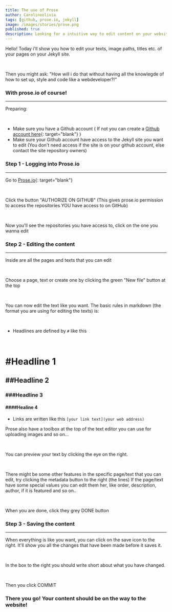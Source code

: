 ```yaml
---
title: The use of Prose
author: Carolineolivia
tags: [github, prose.io, jekyll]
image: /images/stories/prose.png
published: true
description: Looking for a intuitive way to edit content on your website without being a developer?
---
```


Hello! Today i'll show you how to edit your texts, image paths, titles etc. of your pages on your Jekyll site.

<br>

Then you might ask: "How will i do that without having all the knowlegde of how to set up, style and code like a webdeveloper?!"

### With prose.io of course!

<hr>

Preparing:

<br>

- Make sure you have a Github account ( If not you can create a [Github account here](https://github.com/join?source=header-home){: target="blank"} )
- Make sure your Github account have access to the Jekyll site you want to edit (You don't need access if the site is on your github account, else contact the site repository owners)

### Step 1 - Logging into Prose.io

<hr>

Go to [Prose.io](https://prose.io){: target="blank"}

<br>

Click the button "AUTHORIZE ON GITHUB" (This gives prose.io permission to access the repositories YOU have access to on GitHub)

<br>

Now you'll see the repositories you have access to, click on the one you wanna edit

### Step 2 - Editing the content

<hr>

Inside are all the pages and texts that you can edit

<br>

Choose a page, text or create one by clicking the green "New file" button at the top

<br>

You can now edit the text like you want.
The basic rules in markdown (the format you are using for editing the texts) is:

<br>

- Headlines are defined by `#` like this

<br>

# #Headline 1
## ##Headline 2
### ###Headline 3
#### ####Healine 4

- Links are written like this
 `[your link text](your web address)`

Prose also have a toolbox at the top of the text editor you can use for uploading images and so on...

<br>

You can preview your text by clicking the eye on the right.

<br>

There might be some other features in the specific page/text that you can edit, try clicking the metadata button to the right (the lines) If the page/text have some special values you can edit them her, like order, description, author, if it is featured and so on..

<br>

When you are done, click they grey DONE button

### Step 3 - Saving the content

<hr>

When everything is like you want, you can click on the save icon to the right. It'll show you all the changes that have been made before it saves it.

<br>

In the box to the right you should write short about what you have changed.

<br>

Then you click COMMIT

### There you go! Your content should be on the way to the website!